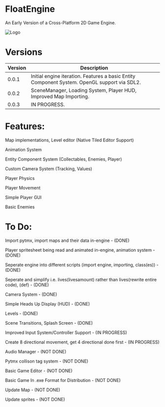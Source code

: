 # FloatEngine

An Early Version of a Cross-Platform 2D Game Engine.

![Logo](https://user-images.githubusercontent.com/37387227/131238962-3c205f3d-ae7a-4d8e-b2ed-a1f4ba2cc321.gif)

# Versions

|Version|Description|
|---|---|
|0.0.1|Initial engine iteration. Features a basic Entity Component System. OpenGL support via SDL2.|
|0.0.2|SceneManager, Loading System, Player HUD, Improved Map Importing.|
|0.0.3|IN PROGRESS.|

# Features:
Map implementations, Level editor (Native Tiled Editor Support)

Animation System

Entity Component System (Collectables, Enemies, Player)

Custom Camera System (Tracking, Values)

Player Physics

Player Movement

Simple Player GUI

Basic Enemies

# To Do:
Import pytmx, import maps and their data in-engine - (DONE)

Player spritesheet being read and animated in-engine, animation system - (DONE)

Seperate engine into different scripts (import engine, importing, class(es)) - (DONE)

Seperate and simplify i.e. lives(livesamount) rather than lives(rewrite entire code), (def)  - (DONE)

Camera System - (DONE)

Simple Heads Up Display (HUD) - (DONE)

Levels - (DONE)

Scene Transitions, Splash Screen - (DONE)

Improved Input System/Controller Support - (IN PROGRESS)

Create 8 directional movement, get 4 directional done first - (IN PROGRESS)

Audio Manager - (NOT DONE)

Pytmx collison tag system - (NOT DONE)

Basic Game Editor - (NOT DONE)

Basic Game In .exe Format for Distribution - (NOT DONE)

Update Map - (NOT DONE)

Update sprites - (NOT DONE)


